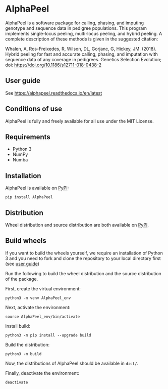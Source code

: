 # AlphaPeel

AlphaPeel is a software package for calling, phasing, and imputing genotype and sequence data in pedigree populations. This program implements single-locus peeling, multi-locus peeling, and hybrid peeling. A complete description of these methods is given in the suggested citation:

Whalen, A, Ros-Freixedes, R, Wilson, DL, Gorjanc, G, Hickey, JM. (2018). Hybrid peeling for fast and accurate calling, phasing, and imputation with sequence data of any coverage in pedigrees. Genetics Selection Evolution; doi: <a href="https://doi.org/10.1186/s12711-018-0438-2">https://doi.org/10.1186/s12711-018-0438-2</a>

## User guide

See https://alphapeel.readthedocs.io/en/latest

## Conditions of use

AlphaPeel is fully and freely available for all use under the MIT License.

## Requirements

* Python 3
* NumPy
* Numba

## Installation

AlphaPeel is available on [PyPI](https://pypi.org/project/AlphaPeel): 

    pip install AlphaPeel

## Distribution

Wheel distribution and source distribution are both available on [PyPI](https://pypi.org/project/AlphaPeel/#files).

## Build wheels

 If you want to build the wheels yourself, we require an installation of Python 3 and you need to fork and clone the repository to your local directory first (see [user guide](https://alphapeel.readthedocs.io/en/latest/contribute.html#fork-the-repository))

 Run the following to build the wheel distribution and the source distribution of the package.

First, create the virtual environment:

    python3 -m venv AlphaPeel_env

Next, activate the environment:

    source AlphaPeel_env/bin/activate

Install build:

    python3 -m pip install --upgrade build

Build the distribution:

    python3 -m build

Now, the distributions of AlphaPeel should be available in ``dist/``.

Finally, deactivate the environment:

    deactivate
